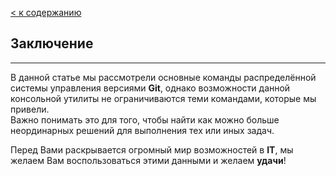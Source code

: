 [< к содержанию](./readme.md)

## **Заключение**
--- 

В данной статье мы рассмотрели основные команды распределённой системы управления версиями **Git**, однако возможности данной консольной утилиты не ограничиваются теми командами, которые мы привели.   
Важно понимать это для того, чтобы найти как можно больше неординарных решений для выполнения тех или иных задач.   

Перед Вами раскрывается огромный мир возможностей в **IT**, мы желаем Вам воспользоваться этими данными и желаем **удачи**!